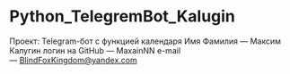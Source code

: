 # Python_TelegremBot_Kalugin

Проект: Telegram-бот с функцией календаря
Имя Фамилия — Максим Калугин
логин на GitHub — MaxainNN
e-mail — BlindFoxKingdom@yandex.com
